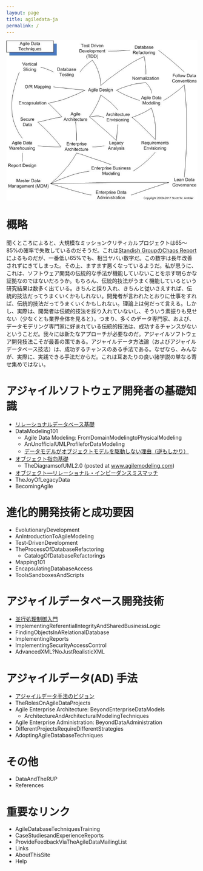 ```yaml
---
layout: page
title: agiledata-ja
permalink: /
---
```


![](images/agileDataTechniques.jpg)

# 概略
聞くところによると、大規模なミッションクリティカルプロジェクトは65〜85%の確率で失敗しているのだそうだ。これは[Standish GroupのChaos Report](http://www.standishgroup.com/) によるものだが、一番低い65%でも、相当ヤバい数字だ。この数字は長年改善されずにきてしまった。その上、ますます悪くなっているようだ。私が思うに、これは、ソフトウェア開発の伝統的な手法が機能していないことを示す明らかな証拠なのではないだろうか。もちろん、伝統的技法がうまく機能しているという研究結果は数多く出ている。きちんと採り入れ、きちんと従いさえすれば、伝統的技法だってうまくいくかもしれない。開発者が言われたとおりに仕事をすれば、伝統的技法だってうまくいくかもしれない。理論上は何だって言える。しかし、実際は、開発者は伝統的技法を採り入れていないし、そういう素振りも見せない（少なくとも業界全体を見ると）。つまり、多くのデータ専門家、および、データモデリング専門家に好まれている伝統的技法は、成功するチャンスがないということだ。我々には新たなアプローチが必要なのだ。アジャイルソフトウェア開発技法こそが最善の策である。アジャイルデータ方法論（およびアジャイルデータベース技法）は、成功するチャンスのある手法である。なぜなら、みんなが、実際に、実践できる手法だからだ。これは耳あたりの良い諸学説の単なる寄せ集めではない。

# アジャイルソフトウェア開発者の基礎知識
- [リレーショナルデータベース基礎](RelationalDatabases101)
- DataModeling101
  - Agile Data Modeling: FromDomainModelingtoPhysicalModeling
  - AnUnofficialUMLProfileforDataModeling
  - [データモデルがオブジェクトモデルを駆動しない理由（逆もしかり）](WhyDataModelsDontDriveObjectModels (And Vice Versa))
- [オブジェクト指向基礎](ObjectOrientation101)
  - TheDiagramsofUML2.0 (posted at www.agilemodeling.com) 
- [オブジェクト―リレーショナル・インピーダンスミスマッチ](TheObject-RelationalImpedanceMismatch)
- TheJoyOfLegacyData
- BecomingAgile

# 進化的開発技術と成功要因
- EvolutionaryDevelopment 
- AnIntroductionToAgileModeling 
- Test-DrivenDevelopment 
- TheProcessOfDatabaseRefactoring 
  - CatalogOfDatabaseRefactorings 
- Mapping101
- EncapsulatingDatabaseAccess 
- ToolsSandboxesAndScripts 

# アジャイルデータベース開発技術
- [並行処理制御入門](ImplementingConcurrencyControl)
- ImplementingReferentialIntegrityAndSharedBusinessLogic 
- FindingObjectsInARelationalDatabase
- ImplementingReports
- ImplementingSecurityAccessControl
- AdvancedXML?NoJustRealisticXML


# アジャイルデータ(AD) 手法
- [アジャイルデータ手法のビジョン](AVisionForTheAgileDataMethod)
- TheRolesOnAgileDataProjects
- Agile Enterprise Architecture: BeyondEnterpriseDataModels  
  - ArchitectureAndArchitecturalModelingTechniques  
- Agile Enterprise Administration: BeyondDataAdministration   
- DifferentProjectsRequireDifferentStrategies 
- AdoptingAgileDatabaseTechniques 

# その他
- DataAndTheRUP
- References

# 重要なリンク
- AgileDatabaseTechniquesTraining 
- CaseStudiesandExperienceReports 
- ProvideFeedbackViaTheAgileDataMailingList
- Links
- AboutThisSite  
- Help


